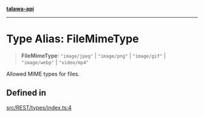 [**talawa-api**](../../../README.md)

***

# Type Alias: FileMimeType

> **FileMimeType**: `"image/jpeg"` \| `"image/png"` \| `"image/gif"` \| `"image/webp"` \| `"video/mp4"`

Allowed MIME types for files.

## Defined in

[src/REST/types/index.ts:4](https://github.com/Suyash878/talawa-api/blob/f376d03c37e9acd046e7cc983947432c95f74442/src/REST/types/index.ts#L4)
